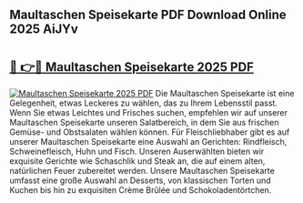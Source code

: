## Maultaschen Speisekarte PDF Download Online 2025 AiJYv

# <h2><a href="http://gccy69m.nevu.top/?p=Maultaschen+Speisekarte">🔗 👉🔴 Maultaschen Speisekarte 2025 PDF</a></h2>

[![Maultaschen Speisekarte 2025 PDF](https://i.imgur.com/dBaPXMq.png)](http://gccy69m.nevu.top/?p=Maultaschen+Speisekarte)
Die Maultaschen Speisekarte ist eine Gelegenheit, etwas Leckeres zu wählen, das zu Ihrem Lebensstil passt. Wenn Sie etwas Leichtes und Frisches suchen, empfehlen wir auf unserer Maultaschen Speisekarte unseren Salatbereich, in dem Sie aus frischen Gemüse- und Obstsalaten wählen können. Für Fleischliebhaber gibt es auf unserer Maultaschen Speisekarte eine Auswahl an Gerichten: Rindfleisch, Schweinefleisch, Huhn und Fisch. Unseren Auserwählten bieten wir exquisite Gerichte wie Schaschlik und Steak an, die auf einem alten, natürlichen Feuer zubereitet werden. Unsere Maultaschen Speisekarte umfasst eine große Auswahl an Desserts, von klassischen Torten und Kuchen bis hin zu exquisiten Crème Brûlée und Schokoladentörtchen.

